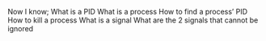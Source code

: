 Now I know;
What is a PID
What is a process
How to find a process’ PID
How to kill a process
What is a signal
What are the 2 signals that cannot be ignored
